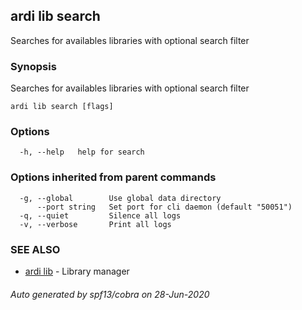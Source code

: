## ardi lib search

Searches for availables libraries with optional search filter

### Synopsis


Searches for availables libraries with optional search filter

```
ardi lib search [flags]
```

### Options

```
  -h, --help   help for search
```

### Options inherited from parent commands

```
  -g, --global        Use global data directory
      --port string   Set port for cli daemon (default "50051")
  -q, --quiet         Silence all logs
  -v, --verbose       Print all logs
```

### SEE ALSO

* [ardi lib](ardi_lib.md)	 - Library manager

###### Auto generated by spf13/cobra on 28-Jun-2020
